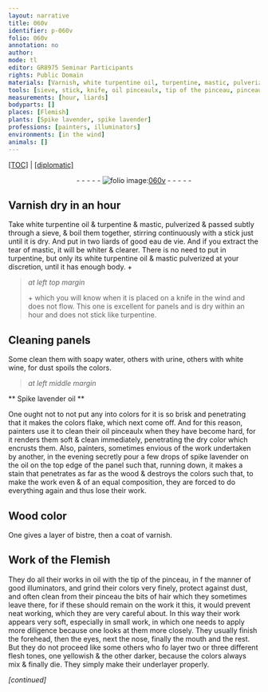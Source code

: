 ```yaml
---
layout: narrative
title: 060v
identifier: p-060v
folio: 060v
annotation: no
author:
mode: tl
editor: GR8975 Seminar Participants
rights: Public Domain
materials: [Varnish, white turpentine oil, turpentine, mastic, pulverized & passed subtly through a sieve, eau de vie, mastic, mastic pulverized, soapy water, urine, white wine, Spike lavender oil, spike lavender on the oil, wood, Wood, bistre, varnish, oil, hair]
tools: [sieve, stick, knife, oil pinceaulx, tip of the pinceau, pinceau]
measurements: [hour, liards]
bodyparts: []
places: [Flemish]
plants: [Spike lavender, spike lavender]
professions: [painters, illuminators]
environments: [in the wind]
animals: []
---
```


<p><a href="{{ site.baseurl }}/translation/">[TOC]</a> | <a href="{{ site.baseurl }}/texts/p-060v_tc/" target="_blank">[diplomatic]</a></p><div class="folio" align="center">- - - - - <a href="http://gallica.bnf.fr/ark:/12148/btv1b9059316c/f126.item" target="_blank"><img src="https://cu-mkp.github.io/2017-workshop-edition/assets/photo-icon.png" alt="folio image: " style="display:inline-block; margin-bottom:-3px;"/>060v</a> - - - - - </div>  
  

## <span class="m">Varnish</span> dry in an <span class="ms"><span class="tmp">hour</span></span>

 
Take <span class="m">white <span class="add">turpentine</span> oil</span> <span class="add">&</span> <span class="m">turpentine</span> & <span class="m">mastic, pulverized & passed subtly through a <span class="tl">sieve</span></span>, & boil them together, stirring continuously with a <span class="tl">stick</span> just until it is dry. And put in two <span class="ms">liards</span> of good <span class="m">eau de vie</span>. And if you extract the tear of <span class="m">mastic</span>, it will be whiter & clearer. There is no need to put in <span class="m">turpentine</span>, but only its <span class="m">white turpentine oil</span> & <span class="m">mastic pulverized</span> at your discretion, until it has enough body. \+
 
> *at left top margin*
> 
> 
>   \+ which you will know when it is placed on a <span class="tl">knife</span> <span class="env">in the wind</span> and does not flow. This one is excellent for panels and is dry within an <span class="ms"><span class="tmp">hour</span></span> and does not stick like <span class="m">turpentine</span>.
 
 
  

## Cleaning panels

 
Some clean them with <span class="m">soapy water</span>, others with <span class="m">urine</span>, others with <span class="m">white wine</span>, for dust spoils the colors.

 
> *at left middle margin*
> 
> 
>    

** <span class="m"><span class="pa">Spike lavender</span> oil</span> **

 
One ought not to not put any into colors for it is so brisk and penetrating that it makes the colors flake, which next come off. And for this reason, <span class="pro">painters</span> use it to clean their <span class="tl">oil pinceaulx</span> when they have become hard, for it renders them soft & clean immediately, penetrating the dry color which encrusts them. Also, <span class="pro">painters</span>, sometimes envious of the work undertaken by another, <span class="tmp">in the evening</span> secretly pour a few drops of <span class="m"><span class="pa">spike lavender</span> <span class="del">on the</span> oil</span> on the top edge of the panel such that, running down, it makes a stain that penetrates as far as the <span class="m">wood</span> & destroys the colors such that, to make the work even & of an equal composition, they are forced to do everything again and thus lose their work.

 
  

## <span class="m">Wood</span> color

 
 One gives a layer of <span class="m">bistre</span>, then a coat of <span class="m">varnish</span>.

 
  

## Work of the <span class="pl">Flemish</span>

 
They do all their works in <span class="m">oil</span> with the <span class="tl">tip of the pinceau</span>, in <span class="del">f</span> the manner of good <span class="pro">illuminators</span>, and grind their colors very finely, protect against dust, and often clean from their <span class="tl">pinceau</span> the bits of <span class="m">hair</span> which they sometimes leave there, for if these should remain on the work <span class="del">it this</span>, it would prevent neat working, which they are very careful about. In this way their work appears very soft, especially in small work, in which one needs to apply more diligence because one looks at them more closely. They usually finish the forehead, then the eyes, next the nose, finally the mouth and the rest. But they do not proceed like some others who <span class="del">fo</span> layer two or three different flesh tones, one yellowish & the other darker, because the colors always mix & finally die. They simply <span class="del"><span class="ill"></span></span> make their underlayer properly.
 
*[continued]*
 
